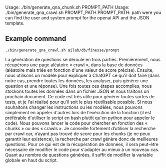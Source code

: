 Usage: ./bin/generate_qna_chunk.sh PROMPT_PATH
Usage: ./bin/generate_qna_crawl.sh PROMPT_PATH
PROMPT_PATH: path were you can find the user and system prompt for the openai API and the JSON template.

## Example command
```
./bin/generate_qna_crawl.sh ailab/db/finesse/prompt
```

La génération de questions se déroule en trois parties. Premièrement, nous récupérons une page aléatoire « crawl », dans la base de données (aléatoire mais triée en fonction d'une valeur de score précise). Ensuite, nous utilisons un modèle pour expliquer à ChatGPT ce qu'il doit faire (dans notre cas, prendre toutes les données, les analyser, puis générer une question et une réponse). Une fois toutes ces étapes accomplies, nous stockons toutes les données dans un fichier JSON et nous traitons un prochain document. Ce code est très utile pour générer toutes sortes de tests, et je l'ai réalisé pour qu'il soit le plus réutilisable possible. Si nous souhaitons changer les instructions ou les modèles, nous pouvons simplement en appeler d'autres lors de l'exécution de la fonction (il est préférable d'utiliser le script en bash plutôt qu'en python pour appeler le code).
Nous pouvons lancer le code pour chercher en fonction des « chunks » ou des « crawls ». Je conseille fortement d’utiliser la recherche par crawl car, n’ayant pas trouvé de score pour les chunks (je ne peux garantir leur existence), la recherche par crawl génère donc de meilleures questions.
Pour ce qui est de la récupération de données, il sera peut-être nécessaire de modifier le code pour s'adapter au mieux à un nouveau cas. Quant au nombre de questions générées, il suffit de modifier la variable globale en haut du script.
